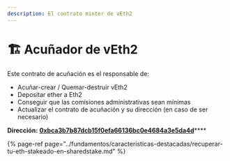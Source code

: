 ```yaml
---
description: El contrato minter de vEth2
---
```


# 🏗️ Acuñador de vEth2

Este contrato de acuñación es el responsable de:

* Acuñar-crear / Quemar-destruir vEth2
* Depositar ether a Eth2
* Conseguir que las comisiones administrativas sean mínimas
* Actualizar el contrato de acuñación y su dirección \(en caso de ser necesario\)

 **Dirección:** [**0xbca3b7b87dcb15f0efa66136bc0e4684a3e5da4d**](https://etherscan.io/address/0xbca3b7b87dcb15f0efa66136bc0e4684a3e5da4d)\*\*\*\*

{% page-ref page="../fundamentos/caracteristicas-destacadas/recuperar-tu-eth-stakeado-en-sharedstake.md" %}

